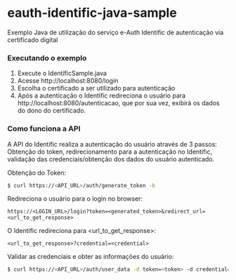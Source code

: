 # eauth-identific-java-sample
Exemplo Java de utilização do serviço e-Auth Identific de autenticação via certificado digital

### Executando o exemplo ###

1. Execute o IdentificSample.java
1. Acesse http://localhost:8080/login
1. Escolha o certificado a ser utilizado para autenticação
1. Após a autenticação o Identific redireciona o usuário para http://localhost:8080/autenticacao, que por sua vez, exibirá os dados do dono do certificado.

### Como funciona a API ###

A API do Identific realiza a autenticação do usuário através de 3 passos: Obtenção do token, redirecionamento para a autenticação no Identific, validação das credenciais/obtenção dos dados do usuário autenticado.

Obtenção do Token:

```sh
$ curl https://<API_URL>/auth/generate_token -k
```

Redireciona o usuário para o login no browser:

```
https://<LOGIN_URL>/login?token=<generated_token>&redirect_url=<url_to_get_response>
```

O Identific redireciona para <url_to_get_response>:

```
<url_to_get_response>?credential=<credential>
```

Validar as credenciais e obter as informações do usuário:

```sh
$ curl https://<API_URL>/auth/user_data -d token=<token> -d credential=<credential> -k 
```